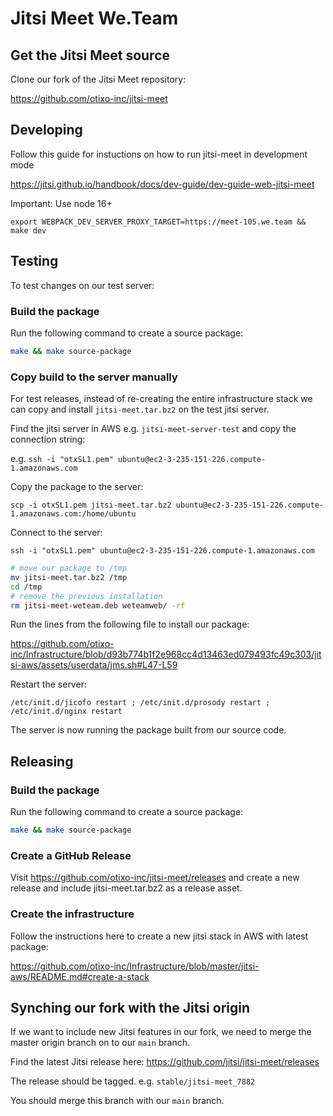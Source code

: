# Jitsi Meet We.Team 

## Get the Jitsi Meet source

Clone our fork of the Jitsi Meet repository:

https://github.com/otixo-inc/jitsi-meet

## Developing

Follow this guide for instuctions on how to run jitsi-meet in development mode

https://jitsi.github.io/handbook/docs/dev-guide/dev-guide-web-jitsi-meet

Important: Use node 16+

```
export WEBPACK_DEV_SERVER_PROXY_TARGET=https://meet-105.we.team && make dev
```

## Testing

To test changes on our test server:

### Build the package

Run the following command to create a source package:

```sh
make && make source-package
```

### Copy build to the server manually

For test releases, instead of re-creating the entire infrastructure stack we can copy and install `jitsi-meet.tar.bz2` on the test jitsi server.

Find the jitsi server in AWS e.g. `jitsi-meet-server-test` and copy the connection string:

e.g. `ssh -i "otxSL1.pem" ubuntu@ec2-3-235-151-226.compute-1.amazonaws.com`

Copy the package to the server:

```
scp -i otxSL1.pem jitsi-meet.tar.bz2 ubuntu@ec2-3-235-151-226.compute-1.amazonaws.com:/home/ubuntu
```

Connect to the server:

`ssh -i "otxSL1.pem" ubuntu@ec2-3-235-151-226.compute-1.amazonaws.com`

```sh
# move our package to /tmp
mv jitsi-meet.tar.bz2 /tmp
cd /tmp
# remove the previous installation
rm jitsi-meet-weteam.deb weteamweb/ -rf
```

Run the lines from the following file to install our package:

https://github.com/otixo-inc/Infrastructure/blob/d93b774b1f2e968cc4d13463ed079493fc49c303/jitsi-aws/assets/userdata/jms.sh#L47-L59

Restart the server:

```
/etc/init.d/jicofo restart ; /etc/init.d/prosody restart ; /etc/init.d/nginx restart
```

The server is now running the package built from our source code. 

## Releasing

### Build the package

Run the following command to create a source package:

```sh
make && make source-package
```

### Create a GitHub Release

Visit https://github.com/otixo-inc/jitsi-meet/releases and create a new release and include jitsi-meet.tar.bz2 as a release asset.

### Create the infrastructure

Follow the instructions here to create a new jitsi stack in AWS with latest package:

https://github.com/otixo-inc/Infrastructure/blob/master/jitsi-aws/README.md#create-a-stack

## Synching our fork with the Jitsi origin

If we want to include new Jitsi features in our fork, we need to merge the master origin branch on to our `main` branch.

Find the latest Jitsi release here: https://github.com/jitsi/jitsi-meet/releases

The release should be tagged. e.g. `stable/jitsi-meet_7882`

You should merge this branch with our `main` branch.